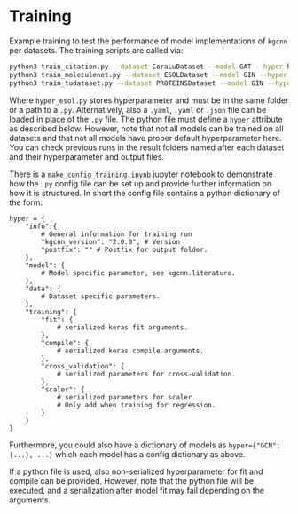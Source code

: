 # Training

Example training to test the performance of model implementations of ``kgcnn`` per datasets. The training scripts are called via:

```bash
python3 train_citation.py --dataset CoraLuDataset --model GAT --hyper hyper/hyper_esol.py
python3 train_moleculenet.py --dataset ESOLDataset --model GIN --hyper hyper/hyper_esol.py
python3 train_tudataset.py --dataset PROTEINSDataset --model GIN --hyper hyper/hyper_proteins.py
```

Where `hyper_esol.py` stores hyperparameter and must be in the same folder or a path to a `.py`. 
Alternatively, also a `.yaml`, `.yaml` or `.json` file can be loaded in place of the `.py` file. 
The python file must define a `hyper` attribute as described below.
However, note that not all models can be trained on all datasets and that not all models have proper default hyperparameter here.
You can check previous runs in the result folders named after each dataset and their hyperparameter and output files.

There is a [``make_config_training.ipynb``](/notebooks/tutorial_config_training.ipynb) jupyter [notebook](/notebooks) to demonstrate how the `.py` config file can be set up and provide further information
on how it is structured. In short the config file contains a python dictionary of the form:

```python3
hyper = {
    "info":{ 
        # General information for training run
        "kgcnn_version": "2.0.0", # Version 
        "postfix": "" # Postfix for output folder.
    },
    "model": { 
        # Model specific parameter, see kgcnn.literature.
    },
    "data": { 
        # Dataset specific parameters.
    },
    "training": {
        "fit": { 
            # serialized keras fit arguments.
        },
        "compile": { 
            # serialized keras compile arguments.
        },
        "cross_validation": {
            # serialized parameters for cross-validation.  
        },
        "scaler": {
            # serialized parameters for scaler.
            # Only add when training for regression.
        }
    }
}
```

Furthermore, you could also have a dictionary of models as ``hyper={"GCN": {...}, ...}`` which each model has a config dictionary as above.

If a python file is used, also non-serialized hyperparameter for fit and compile can be provided. 
However, note that the python file will be executed, and a serialization after model fit may fail depending on the arguments.